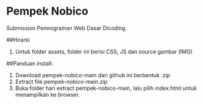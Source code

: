 # Pempek Nobico

Submission Pemrograman Web Dasar Dicoding.

##Hirarki
1. Untuk folder assets, folder ini berisi CSS, JS dan source gambar (IMG)

##Panduan install:
1. Download pempek-nobico-main dari github ini berbentuk .zip
2. Extract file pempek-nobico-main.zip 
3. Buka folder hari extract pempek-nobico-main, lalu pilih index.html untuk menampilkan ke browser.
